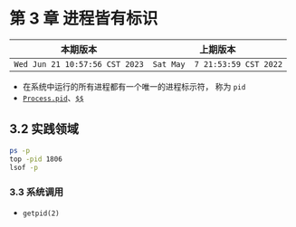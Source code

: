 # 第 3 章 进程皆有标识

|本期版本| 上期版本
|:---:|:---:
`Wed Jun 21 10:57:56 CST 2023` | `Sat May  7 21:53:59 CST 2022`

* 在系统中运行的所有进程都有一个唯一的进程标示符， 称为 `pid` 
* [`Process.pid`](https://docs.ruby-lang.org/en/3.1/Process.html#method-c-pid)、[`$$`](https://docs.ruby-lang.org/en/3.1/globals_rdoc.html)


## 3.2 实践领域

```bash
ps -p 
top -pid 1806
lsof -p
```


### 3.3 系统调用

* `getpid(2)`